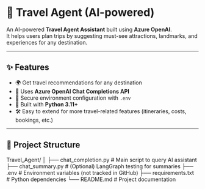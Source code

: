 # 🧳 Travel Agent (AI-powered)

An AI-powered **Travel Agent Assistant** built using **Azure OpenAI**.  
It helps users plan trips by suggesting must-see attractions, landmarks, and experiences for any destination.  

---

## ✨ Features
- 🌍 Get travel recommendations for any destination  
- 🤖 Uses **Azure OpenAI Chat Completions API**  
- 🔑 Secure environment configuration with `.env`  
- 🐍 Built with **Python 3.11+**  
- 🛠 Easy to extend for more travel-related features (itineraries, costs, bookings, etc.)  

---

## 📂 Project Structure
Travel_Agent/
│
├── chat_completion.py # Main script to query AI assistant
├── chat_summary.py # (Optional) LangGraph testing for summaries
├── .env # Environment variables (not tracked in GitHub)
├── requirements.txt # Python dependencies
└── README.md # Project documentation
